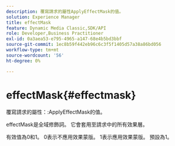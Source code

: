 ```yaml
---
description: 覆寫請求的屬性ApplyEffectMask的值。
solution: Experience Manager
title: effectMask
feature: Dynamic Media Classic,SDK/API
role: Developer,Business Practitioner
exl-id: 0a3aea53-e795-4965-a147-68e4b5bd3bbf
source-git-commit: 1ec8b59f442eb96c6c3f5f1405d57a38a86bd056
workflow-type: tm+mt
source-wordcount: '56'
ht-degree: 0%

---
```


# effectMask{#effectmask}

覆寫請求的屬性：:ApplyEffectMask的值。

effectMask是全域修飾詞。 它會套用至請求中的所有效果層。

有效值為0和1。 0表示不應用效果蒙版。 1表示應用效果蒙版。 預設為1。
